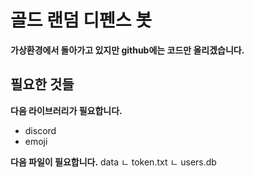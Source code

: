 # 골드 랜덤 디펜스 봇
**가상환경에서 돌아가고 있지만 github에는 코드만 올리겠습니다.**

## 필요한 것들
**다음 라이브러리가 필요합니다.**
- discord
- emoji

**다음 파일이 필요합니다.**
data
  ㄴ token.txt
  ㄴ users.db

